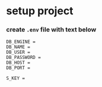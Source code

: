 # setup project
### create `.env` file with text below
```
DB_ENGINE = 
DB_NAME = 
DB_USER = 
DB_PASSWORD = 
DB_HOST = 
DB_PORT = 

S_KEY = 
```
